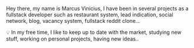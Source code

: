 Hey there, my name is Marcus Vinicius, I have been in several projects as a fullstack developer such as restaurant system, lead indication, social network, blog, vacancy system, fullstack reddit clone...
<br>

💡 In my free time, I like to keep up to date with the market, studying new stuff, working on personal projects, having new ideas..


